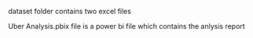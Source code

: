 dataset folder contains two excel files

Uber Analysis.pbix file is a power bi file which contains the anlysis report
